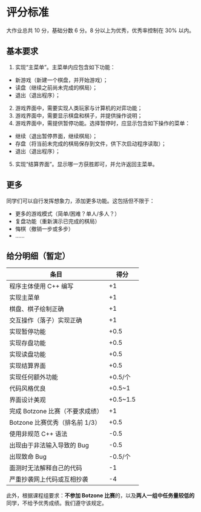 # 评分标准

大作业总共 10 分，基础分数 6 分。8 分以上为优秀，优秀率控制在 30% 以内。

## 基本要求

1. 实现“主菜单”。主菜单内应包含如下功能：
  - 新游戏（新建一个棋盘，并开始游戏）；
  - 读盘（继续之前尚未完成的棋局）；
  - 退出（退出程序）；
2. 游戏界面中，需要实现人类玩家与计算机的对弈功能；
3. 游戏界面中，需要显示棋盘和棋子，并提供操作说明；
4. 游戏界面中，需提供暂停功能。选择暂停时，应显示包含如下操作的菜单：
  - 继续（退出暂停界面，继续棋局）；
  - 存盘（将当前未完成的棋局保存到文件，供下次启动程序读取）；
  - 退出（退出程序）；
5. 实现“结算界面”。显示哪一方获胜即可，并允许返回主菜单。

## 更多

同学们可以自行发挥想象力，添加更多功能。这包括但不限于：
- 更多的游戏模式（简单/困难？单人/多人？）
- 复盘功能（重新演示已完成的棋局）
- 悔棋（撤销一步或多步）
- ……

## 给分明细（暂定）

| 条目 | 得分 |
| ---| ---|
| 程序主体使用 C++ 编写 | +1 |
| 实现主菜单 | +1 |
| 棋盘、棋子绘制正确 | +1 |
| 交互操作（落子）实现正确 | +1 |
| 实现暂停功能 | +0.5 |
| 实现存盘功能 | +0.5 |
| 实现读盘功能 | +0.5 |
| 实现结算界面 | +0.5 |
| 实现任何额外功能 | +0.5/个 |
| 代码风格优良 | +0.5\~1 |
| 界面设计美观 | +0.5\~1.5 |
| 完成 Botzone 比赛（不要求成绩） | +1 |
| Botzone 比赛优秀（排名前 1/3） | +0.5 |
| 使用非规范 C++ 语法 | -0.5 |
| 出现由于非法输入导致的 Bug | -0.5 |
| 出现致命 Bug | -0.5/个 |
| 面测时无法解释自己的代码 | -1 |
| 严重抄袭网上代码或互相抄袭 | -4 |

此外，根据课程组要求：**不参加 Botzone 比赛**的，以及**两人一组中任务量较低的**同学，不给予优秀成绩。我们遵守该规定。

<style>
.vp-doc ol+ul {
  margin-left: 2em;
}
</style>
